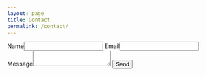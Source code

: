 ```yaml
---
layout: page
title: Contact
permalink: /contact/
---
```



<div class="form">
	<form action="//formspree.io/peteastor@gmail.com"
      method="POST">
    <label>Name</label><input type="text" name="name">
    <label>Email</label><input type="email" name="_replyto">
    <input type="text" name="_gotcha" style="display:none" />
    <label>Message</label><textarea name="body"></textarea>
    <input type="submit" value="Send">
</form>
</div>